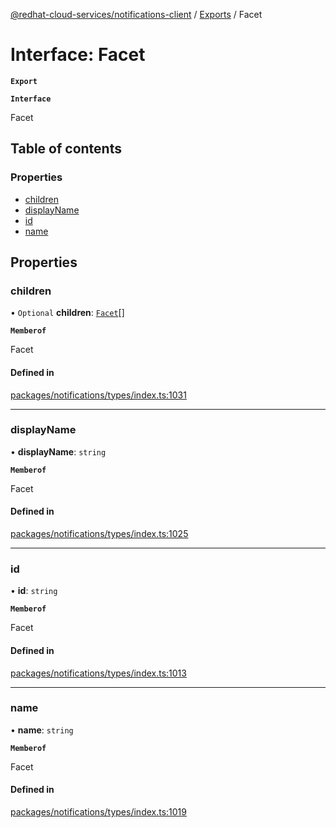 [@redhat-cloud-services/notifications-client](../README.md) / [Exports](../modules.md) / Facet

# Interface: Facet

**`Export`**

**`Interface`**

Facet

## Table of contents

### Properties

- [children](Facet.md#children)
- [displayName](Facet.md#displayname)
- [id](Facet.md#id)
- [name](Facet.md#name)

## Properties

### children

• `Optional` **children**: [`Facet`](Facet.md)[]

**`Memberof`**

Facet

#### Defined in

[packages/notifications/types/index.ts:1031](https://github.com/RedHatInsights/javascript-clients/blob/master/packages/notifications/types/index.ts#L1031)

___

### displayName

• **displayName**: `string`

**`Memberof`**

Facet

#### Defined in

[packages/notifications/types/index.ts:1025](https://github.com/RedHatInsights/javascript-clients/blob/master/packages/notifications/types/index.ts#L1025)

___

### id

• **id**: `string`

**`Memberof`**

Facet

#### Defined in

[packages/notifications/types/index.ts:1013](https://github.com/RedHatInsights/javascript-clients/blob/master/packages/notifications/types/index.ts#L1013)

___

### name

• **name**: `string`

**`Memberof`**

Facet

#### Defined in

[packages/notifications/types/index.ts:1019](https://github.com/RedHatInsights/javascript-clients/blob/master/packages/notifications/types/index.ts#L1019)
